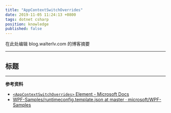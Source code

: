 ```yaml
---
title: "AppContextSwitchOverrides"
date: 2019-11-05 11:24:13 +0800
tags: dotnet csharp
position: knowledge
published: false
---
```


在此处编辑 blog.walterlv.com 的博客摘要

---

<div id="toc"></div>

## 标题

---

**参考资料**

- [`<AppContextSwitchOverrides>` Element - Microsoft Docs](https://docs.microsoft.com/en-us/dotnet/framework/configure-apps/file-schema/runtime/appcontextswitchoverrides-element)
- [WPF-Samples/runtimeconfig.template.json at master · microsoft/WPF-Samples](https://github.com/microsoft/WPF-Samples/blob/master/Compatibility/runtimeconfig.template.json)

